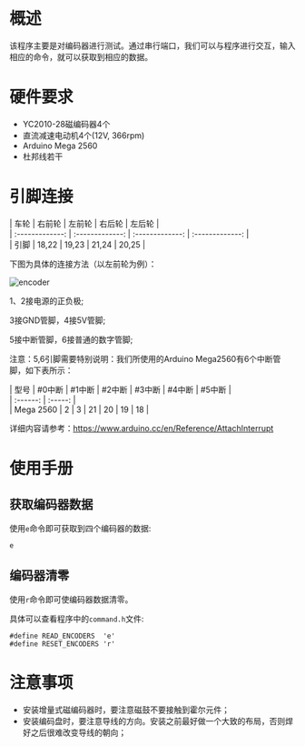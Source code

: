 # 概述

该程序主要是对编码器进行测试。通过串行端口，我们可以与程序进行交互，输入相应的命令，就可以获取到相应的数据。

# 硬件要求

- YC2010-28磁编码器4个
- 直流减速电动机4个(12V, 366rpm)
- Arduino Mega 2560
- 杜邦线若干

# 引脚连接

|   车轮  | 右前轮     | 左前轮     | 右后轮   | 左后轮  |   
| :-------------: | :-------------: | :-------------: | :-------------: |   
|   引脚 | 18,22     | 19,23    | 21,24  | 20,25  |    

下图为具体的连接方法（以左前轮为例）：

![encoder](https://github.com/Saturn-robot/Encoder_driver/blob/master/Test_Encoders/circuit_diagram/FIT0403_encoder.png)

1、2接电源的正负极;

3接GND管脚，4接5V管脚;

5接中断管脚，6接普通的数字管脚;

注意：5,6引脚需要特别说明：我们所使用的Arduino Mega2560有6个中断管脚，如下表所示：


| 型号 | #0中断 | #1中断 | #2中断 | #3中断 | #4中断 | #5中断 |    
| :------: | :-----: |    
| Mega 2560 | 2 | 3 | 21 |  20 | 19 | 18 |    

详细内容请参考：<https://www.arduino.cc/en/Reference/AttachInterrupt>

# 使用手册

## 获取编码器数据

使用`e`命令即可获取到四个编码器的数据:

    e

## 编码器清零

使用`r`命令即可使编码器数据清零。

具体可以查看程序中的`command.h`文件:

```
#define READ_ENCODERS  'e'
#define RESET_ENCODERS 'r'
```

# 注意事项

- 安装增量式磁编码器时，要注意磁鼓不要接触到霍尔元件；
- 安装编码盘时，要注意导线的方向。安装之前最好做一个大致的布局，否则焊好之后很难改变导线的朝向；
